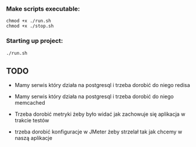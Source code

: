 
### Make scripts executable:

~~~
chmod +x ./run.sh
chmod +x ./stop.sh
~~~

### Starting up project:

~~~
./run.sh
~~~

## TODO

- Mamy serwis który działa na postgresql i trzeba dorobić do niego redisa

- Mamy serwis który działa na postgresql i trzeba dorobić do niego memcached

- Trzeba dorobić metryki żeby było widać jak zachowuje się aplikacja w trakcie testów

- trzeba dorobić konfiguracje w JMeter żeby strzelał tak jak chcemy w naszą aplikacje
